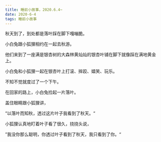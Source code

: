 ```yaml
---
title: 睡前小故事，2020.6.4~
date: 2020-6-4
tags: 睡前小故事
---
```


秋天到了，到处都是落叶踩在脚下嘎嘣脆。

小白兔跟小狐狸相约在一起去秋游。<!-- more -->

他们来到了一座满是银杏树的大森林黄灿灿的银杏叶铺在脚下就像踩在满地黄金上。

小白兔和小狐狸一起在银杏叶上打滚、摔跤、嬉笑、玩乐。


不知不觉就度过了一个下午。

在回家的路上，小白兔捡起一片落叶。

盖住眼睛跟小狐狸讲，

“以落叶而知秋，透过这片叶子我看到了秋天。“

小狐狸认真地盯着叶子看了很久，挠挠头说，

”我没你那么聪明，你透过叶子看到了秋天，我只看到了你。“